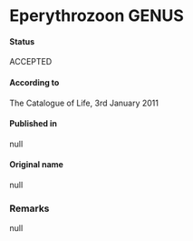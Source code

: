 Eperythrozoon GENUS
=======

#### Status
ACCEPTED

#### According to
The Catalogue of Life, 3rd January 2011

#### Published in
null

#### Original name
null

### Remarks
null